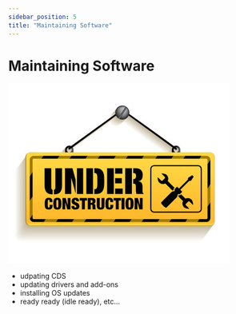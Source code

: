 ```yaml
---
sidebar_position: 5
title: "Maintaining Software"
---
```


# Maintaining Software 


![Under Construction](./../img/under-construction.jpg)

- udpating CDS
- updating drivers and add-ons
- installing OS updates
- ready ready (idle ready), etc...


